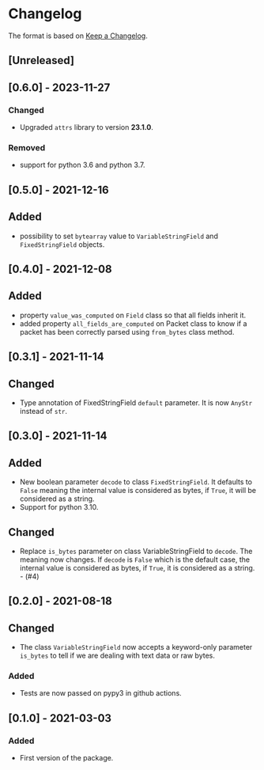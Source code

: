 # Changelog

The format is based on [Keep a Changelog](https://keepachangelog.com/en/1.1.0/).

## [Unreleased]

## [0.6.0] - 2023-11-27

### Changed

- Upgraded `attrs` library to version **23.1.0**.

### Removed

- support for python 3.6 and python 3.7.

## [0.5.0] - 2021-12-16

## Added

- possibility to set `bytearray` value to `VariableStringField` and `FixedStringField` objects.

## [0.4.0] - 2021-12-08

## Added

- property `value_was_computed` on `Field` class so that all fields inherit it.
- added property `all_fields_are_computed` on Packet class to know if a packet has been correctly parsed using
  `from_bytes` class method.


## [0.3.1] - 2021-11-14

## Changed

- Type annotation of FixedStringField `default` parameter. It is now `AnyStr` instead of `str`.

## [0.3.0] - 2021-11-14

## Added

- New boolean parameter `decode` to class `FixedStringField`. It defaults to `False` meaning the internal value is
  considered as bytes, if `True`, it will be considered as a string.
- Support for python 3.10.

## Changed

- Replace `is_bytes` parameter on class VariableStringField to `decode`. The meaning now changes. If `decode` is `False`
  which is the default case, the internal value is considered as bytes, if `True`, it is considered as a string. - (#4)

## [0.2.0] - 2021-08-18

## Changed

- The class `VariableStringField` now accepts a keyword-only parameter `is_bytes` to tell if we are dealing with text
  data or raw bytes.

### Added

- Tests are now passed on pypy3 in github actions.

## [0.1.0] - 2021-03-03

### Added

- First version of the package.
